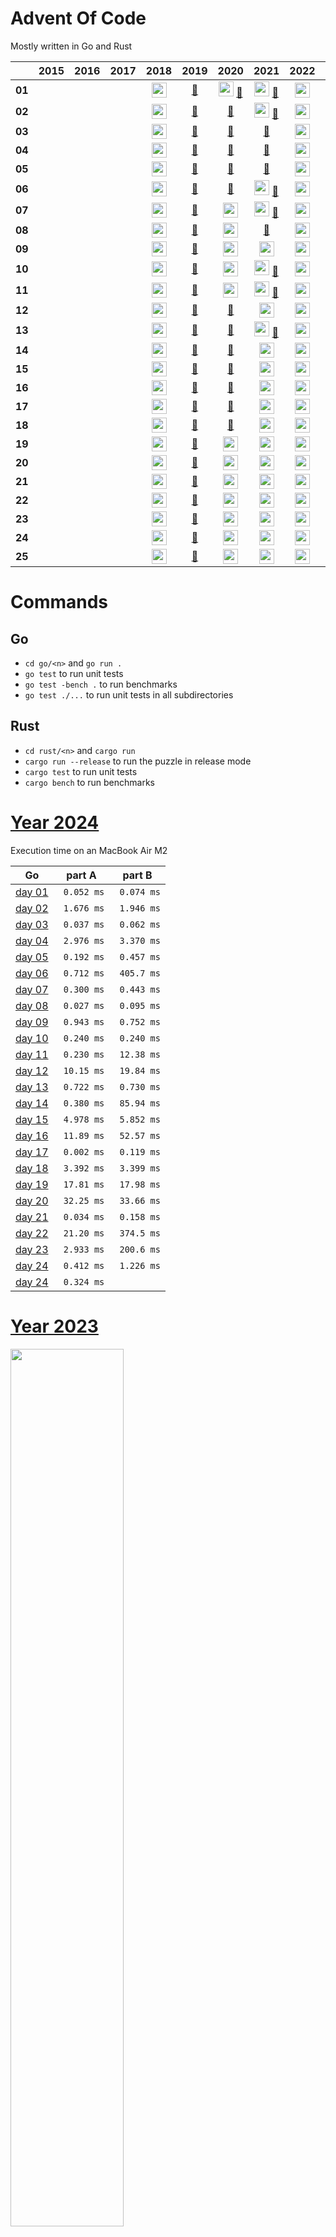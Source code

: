 # Advent Of Code

Mostly written in Go and Rust

|        | 2015 | 2016 | 2017 | 2018 | 2019 |                                               2020                                               | 2021 | 2022 | 2023 |            2024             |
|------  |:----:|:----:|:----:|:----:|:----:|:------------------------------------------------------------------------------------------------:|:----:|:----:|:----:|:---------------------------:|
| **01** | | | | [<img src="assets/golang.png" width="24px"/>](./go/2018/01/day01.go) | [:crab:](./rust/2019/day01) | [<img src="assets/golang.png" width="24px"/>](./go/2020/01/day01.go) [:crab:](./rust/2020/day01) | [<img src="assets/golang.png" width="24px"/>](./go/2021/01/day01.go) [:crab:](./rust/2021/day01) | [<img src="assets/golang.png" width="24px"/>](./go/2022/01/day01.go) | [<img src="assets/golang.png" width="24px"/>](./go/2023/01/day01.go) | [<img src="assets/golang.png" width="24px"/>](./go/2024/01/day01.go) |
| **02** | | | | [<img src="assets/golang.png" width="24px"/>](./go/2018/02/day02.go) | [:crab:](./rust/2019/day02) |                                      [:crab:](./rust/2020/day02)                                 | [<img src="assets/golang.png" width="24px"/>](./go/2021/01/day02.go) [:crab:](./rust/2021/day02) | [<img src="assets/golang.png" width="24px"/>](./go/2022/02/day02.go) | [<img src="assets/golang.png" width="24px"/>](./go/2023/02/day02.go) | [<img src="assets/golang.png" width="24px"/>](./go/2024/02/day02.go) |
| **03** | | | | [<img src="assets/golang.png" width="24px"/>](./go/2018/03/day03.go) | [:crab:](./rust/2019/day03) |                                   [:crab:](./rust/2020/day03)                                    |                             [:crab:](./rust/2021/day03) | [<img src="assets/golang.png" width="24px"/>](./go/2022/03/day03.go) | [<img src="assets/golang.png" width="24px"/>](./go/2023/03/day03.go) | [<img src="assets/golang.png" width="24px"/>](./go/2024/03/day03.go) |
| **04** | | | | [<img src="assets/golang.png" width="24px"/>](./go/2018/04/day04.go) | [:crab:](./rust/2019/day04) |                                   [:crab:](./rust/2020/day04)                                    |                             [:crab:](./rust/2021/day04) | [<img src="assets/golang.png" width="24px"/>](./go/2022/04/day04.go) | [<img src="assets/golang.png" width="24px"/>](./go/2023/04/day04.go) | [<img src="assets/golang.png" width="24px"/>](./go/2024/04/day04.go) |
| **05** | | | | [<img src="assets/golang.png" width="24px"/>](./go/2018/05/day05.go) | [:crab:](./rust/2019/day05) |                                   [:crab:](./rust/2020/day05)                                    |                             [:crab:](./rust/2021/day05) | [<img src="assets/golang.png" width="24px"/>](./go/2022/05/day05.go) | [<img src="assets/golang.png" width="24px"/>](./go/2023/05/day05.go) | [<img src="assets/golang.png" width="24px"/>](./go/2024/05/day05.go) |
| **06** | | | | [<img src="assets/golang.png" width="24px"/>](./go/2018/06/day06.go) | [:crab:](./rust/2019/day06) |                                   [:crab:](./rust/2020/day06)                                    | [<img src="assets/golang.png" width="24px"/>](./go/2021/06/day06.go) [:crab:](./rust/2021/day06) | [<img src="assets/golang.png" width="24px"/>](./go/2022/06/day06.go) | [<img src="assets/golang.png" width="24px"/>](./go/2023/06/day06.go) | [<img src="assets/golang.png" width="24px"/>](./go/2024/06/day06.go) |
| **07** | | | | [<img src="assets/golang.png" width="24px"/>](./go/2018/07/day07.go) | [:crab:](./rust/2019/day07) |               [<img src="assets/golang.png" width="24px"/>](./go/2020/07/day07.go)               | [<img src="assets/golang.png" width="24px"/>](./go/2021/07/day07.go) [:crab:](./rust/2021/day07) | [<img src="assets/golang.png" width="24px"/>](./go/2022/07/day07.go) | [<img src="assets/golang.png" width="24px"/>](./go/2023/07/day07.go) | [<img src="assets/golang.png" width="24px"/>](./go/2024/07/day07.go) |
| **08** | | | | [<img src="assets/golang.png" width="24px"/>](./go/2018/08/day08.go) | [:crab:](./rust/2019/day08) |               [<img src="assets/golang.png" width="24px"/>](./go/2020/08/day08.go)               |                             [:crab:](./rust/2021/day08) | [<img src="assets/golang.png" width="24px"/>](./go/2022/08/day08.go) | [<img src="assets/golang.png" width="24px"/>](./go/2023/08/day08.go) | [<img src="assets/golang.png" width="24px"/>](./go/2024/08/day08.go) |
| **09** | | | | [<img src="assets/golang.png" width="24px"/>](./go/2018/09/day09.go) | [:crab:](./rust/2019/day09) |               [<img src="assets/golang.png" width="24px"/>](./go/2020/09/day09.go)               | [<img src="assets/golang.png" width="24px"/>](./go/2021/09/day09.go)                             | [<img src="assets/golang.png" width="24px"/>](./go/2022/09/day09.go) | [<img src="assets/golang.png" width="24px"/>](./go/2023/09/day09.go) | [<img src="assets/golang.png" width="24px"/>](./go/2024/09/day09.go) |
| **10** | | | | [<img src="assets/golang.png" width="24px"/>](./go/2018/10/day10.go) | [:crab:](./rust/2019/day10) |               [<img src="assets/golang.png" width="24px"/>](./go/2020/10/day10.go)               | [<img src="assets/golang.png" width="24px"/>](./go/2021/10/day10.go) [:crab:](./rust/2021/day10) | [<img src="assets/golang.png" width="24px"/>](./go/2022/10/day10.go) | [<img src="assets/golang.png" width="24px"/>](./go/2023/10/day10.go) | [<img src="assets/golang.png" width="24px"/>](./go/2024/10/day10.go) |
| **11** | | | | [<img src="assets/golang.png" width="24px"/>](./go/2018/11/day11.go) | [:crab:](./rust/2019/day11) |               [<img src="assets/golang.png" width="24px"/>](./go/2020/11/day11.go)               | [<img src="assets/golang.png" width="24px"/>](./go/2021/11/day11.go) [:crab:](./rust/2021/day11) | [<img src="assets/golang.png" width="24px"/>](./go/2022/11/day11.go) | [<img src="assets/golang.png" width="24px"/>](./go/2023/11/day11.go) | [<img src="assets/golang.png" width="24px"/>](./go/2024/11/day11.go) |
| **12** | | | | [<img src="assets/golang.png" width="24px"/>](./go/2018/12/day12.go) | [:crab:](./rust/2019/day12) |                                   [:crab:](./rust/2020/day12)                                    | [<img src="assets/golang.png" width="24px"/>](./go/2021/12/day12.go)                           | [<img src="assets/golang.png" width="24px"/>](./go/2022/12/day12.go) | [<img src="assets/golang.png" width="24px"/>](./go/2023/12/day12.go) | [<img src="assets/golang.png" width="24px"/>](./go/2024/12/day12.go) | 
| **13** | | | | [<img src="assets/golang.png" width="24px"/>](./go/2018/13/day13.go) | [:crab:](./rust/2019/day13) |                                   [:crab:](./rust/2020/day13)                                    | [<img src="assets/golang.png" width="24px"/>](./go/2021/13/day13.go) [:crab:](./rust/2021/day13) | [<img src="assets/golang.png" width="24px"/>](./go/2022/13/day13.go) | [<img src="assets/golang.png" width="24px"/>](./go/2023/13/day13.go) | [<img src="assets/golang.png" width="24px"/>](./go/2024/13/day13.go) | 
| **14** | | | | [<img src="assets/golang.png" width="24px"/>](./go/2018/14/day14.go) | [:crab:](./rust/2019/day14) |                                   [:crab:](./rust/2020/day14)                                    | [<img src="assets/golang.png" width="24px"/>](./go/2021/14/day14.go)                             | [<img src="assets/golang.png" width="24px"/>](./go/2022/14/day14.go) | [<img src="assets/golang.png" width="24px"/>](./go/2023/14/day14.go) | [<img src="assets/golang.png" width="24px"/>](./go/2024/14/day14.go) |
| **15** | | | | [<img src="assets/golang.png" width="24px"/>](./go/2018/15/day15.go) | [:crab:](./rust/2019/day15) |                                   [:crab:](./rust/2020/day15)                                    | [<img src="assets/golang.png" width="24px"/>](./go/2021/15/day15.go)                             | [<img src="assets/golang.png" width="24px"/>](./go/2022/15/day15.go) | [<img src="assets/golang.png" width="24px"/>](./go/2023/15/day15.go) | [<img src="assets/golang.png" width="24px"/>](./go/2024/15/day15.go) |
| **16** | | | | [<img src="assets/golang.png" width="24px"/>](./go/2018/16/day16.go) | [:crab:](./rust/2019/day16) |                                   [:crab:](./rust/2020/day16)                                    | [<img src="assets/golang.png" width="24px"/>](./go/2021/16/day16.go)                             | [<img src="assets/golang.png" width="24px"/>](./go/2022/16/day16.go) | [<img src="assets/golang.png" width="24px"/>](./go/2023/16/day16.go) | [<img src="assets/golang.png" width="24px"/>](./go/2024/16/day16.go) |
| **17** | | | | [<img src="assets/golang.png" width="24px"/>](./go/2018/17/day17.go) | [:crab:](./rust/2019/day17) |                                   [:crab:](./rust/2020/day17)                                    | [<img src="assets/golang.png" width="24px"/>](./go/2021/17/day17.go)                             | [<img src="assets/golang.png" width="24px"/>](./go/2022/17/day17.go) | [<img src="assets/golang.png" width="24px"/>](./go/2023/17/day17.go) | [<img src="assets/golang.png" width="24px"/>](./go/2024/17/day17.go) |
| **18** | | | | [<img src="assets/golang.png" width="24px"/>](./go/2018/18/day18.go) | [:crab:](./rust/2019/day18) |                                   [:crab:](./rust/2020/day18)                                    | [<img src="assets/golang.png" width="24px"/>](./go/2021/18/day18.go)                             | [<img src="assets/golang.png" width="24px"/>](./go/2022/18/day18.go) | [<img src="assets/golang.png" width="24px"/>](./go/2023/18/day18.go) | [<img src="assets/golang.png" width="24px"/>](./go/2024/18/day18.go) |
| **19** | | | | [<img src="assets/golang.png" width="24px"/>](./go/2018/19/day19.go) | [:crab:](./rust/2019/day19) |               [<img src="assets/golang.png" width="24px"/>](./go/2020/19/day19.go)               | [<img src="assets/golang.png" width="24px"/>](./go/2021/19/day19.go)                             | [<img src="assets/golang.png" width="24px"/>](./go/2022/19/day19.go) | [<img src="assets/golang.png" width="24px"/>](./go/2023/19/day19.go) | [<img src="assets/golang.png" width="24px"/>](./go/2024/19/day19.go) |
| **20** | | | | [<img src="assets/golang.png" width="24px"/>](./go/2018/20/day20.go) | [:crab:](./rust/2019/day20) |               [<img src="assets/golang.png" width="24px"/>](./go/2020/20/day20.go)               | [<img src="assets/golang.png" width="24px"/>](./go/2021/20/day20.go)                             | [<img src="assets/golang.png" width="24px"/>](./go/2022/20/day20.go) | [<img src="assets/golang.png" width="24px"/>](./go/2023/20/day20.go) | [<img src="assets/golang.png" width="24px"/>](./go/2024/20/day20.go) |
| **21** | | | | [<img src="assets/golang.png" width="24px"/>](./go/2018/21/day21.go) | [:crab:](./rust/2019/day21) |               [<img src="assets/golang.png" width="24px"/>](./go/2020/21/day21.go)               | [<img src="assets/golang.png" width="24px"/>](./go/2021/21/day21.go)                             | [<img src="assets/golang.png" width="24px"/>](./go/2022/21/day21.go) | [<img src="assets/golang.png" width="24px"/>](./go/2023/21/day21.go) | [<img src="assets/golang.png" width="24px"/>](./go/2024/21/day21.go) |
| **22** | | | | [<img src="assets/golang.png" width="24px"/>](./go/2018/22/day22.go) | [:crab:](./rust/2019/day22) |               [<img src="assets/golang.png" width="24px"/>](./go/2020/22/day22.go)               | [<img src="assets/golang.png" width="24px"/>](./go/2021/22/day22.go)                             | [<img src="assets/golang.png" width="24px"/>](./go/2022/22/day22.go) | [<img src="assets/golang.png" width="24px"/>](./go/2023/22/day22.go) | [<img src="assets/golang.png" width="24px"/>](./go/2024/22/day22.go) |
| **23** | | | | [<img src="assets/golang.png" width="24px"/>](./go/2018/23/day23.go) | [:crab:](./rust/2019/day23) |               [<img src="assets/golang.png" width="24px"/>](./go/2020/23/day23.go)               | [<img src="assets/golang.png" width="24px"/>](./go/2021/23/day23.go)                             | [<img src="assets/golang.png" width="24px"/>](./go/2022/23/day23.go) | [<img src="assets/golang.png" width="24px"/>](./go/2023/23/day23.go) | [<img src="assets/golang.png" width="24px"/>](./go/2024/23/day23.go) |
| **24** | | | | [<img src="assets/golang.png" width="24px"/>](./go/2018/24/day24.go) | [:crab:](./rust/2019/day24) |               [<img src="assets/golang.png" width="24px"/>](./go/2020/24/day24.go)               | [<img src="assets/golang.png" width="24px"/>](./go/2021/24/day24.go)                             | [<img src="assets/golang.png" width="24px"/>](./go/2022/24/day24.go) | [<img src="assets/golang.png" width="24px"/>](./go/2023/24/day24.go) | [<img src="assets/golang.png" width="24px"/>](./go/2024/24/day24.go) |
| **25** | | | | [<img src="assets/golang.png" width="24px"/>](./go/2018/25/day25.go) | [:crab:](./rust/2019/day25) |               [<img src="assets/golang.png" width="24px"/>](./go/2020/25/day25.go)               | [<img src="assets/golang.png" width="24px"/>](./go/2021/25/day25.go)                             | [<img src="assets/golang.png" width="24px"/>](./go/2022/25/day25.go) | [<img src="assets/golang.png" width="24px"/>](./go/2023/25/day25.go) | [<img src="assets/golang.png" width="24px"/>](./go/2024/25/day25.go) |

# Commands

## Go

- `cd go/<n>` and `go run .`
- `go test` to run unit tests
- `go test -bench .` to run benchmarks
- `go test ./...` to run unit tests in all subdirectories

## Rust

- `cd rust/<n>` and `cargo run`
- `cargo run --release` to run the puzzle in release mode
- `cargo test` to run unit tests
- `cargo bench` to run benchmarks

# [Year 2024](README-2024.md)

Execution time on an MacBook Air M2

| Go                              | part A      | part B      |
|---------------------------------|-------------|-------------|
| [day 01](./go/2024/01/day01.go) | ` 0.052 ms` | ` 0.074 ms` |
| [day 02](./go/2024/02/day02.go) | ` 1.676 ms` | ` 1.946 ms` |
| [day 03](./go/2024/03/day03.go) | ` 0.037 ms` | ` 0.062 ms` |
| [day 04](./go/2024/04/day04.go) | ` 2.976 ms` | ` 3.370 ms` |
| [day 05](./go/2024/05/day05.go) | ` 0.192 ms` | ` 0.457 ms` |
| [day 06](./go/2024/06/day06.go) | ` 0.712 ms` | ` 405.7 ms` |
| [day 07](./go/2024/07/day07.go) | ` 0.300 ms` | ` 0.443 ms` |
| [day 08](./go/2024/08/day08.go) | ` 0.027 ms` | ` 0.095 ms` |
| [day 09](./go/2024/09/day09.go) | ` 0.943 ms` | ` 0.752 ms` |
| [day 10](./go/2024/10/day10.go) | ` 0.240 ms` | ` 0.240 ms` |
| [day 11](./go/2024/11/day11.go) | ` 0.230 ms` | ` 12.38 ms` |
| [day 12](./go/2024/12/day12.go) | ` 10.15 ms` | ` 19.84 ms` |
| [day 13](./go/2024/13/day13.go) | ` 0.722 ms` | ` 0.730 ms` |
| [day 14](./go/2024/14/day14.go) | ` 0.380 ms` | ` 85.94 ms` |
| [day 15](./go/2024/15/day15.go) | ` 4.978 ms` | ` 5.852 ms` |
| [day 16](./go/2024/16/day16.go) | ` 11.89 ms` | ` 52.57 ms` |
| [day 17](./go/2024/17/day17.go) | ` 0.002 ms` | ` 0.119 ms` |
| [day 18](./go/2024/18/day18.go) | ` 3.392 ms` | ` 3.399 ms` |
| [day 19](./go/2024/19/day19.go) | ` 17.81 ms` | ` 17.98 ms` |
| [day 20](./go/2024/20/day20.go) | ` 32.25 ms` | ` 33.66 ms` |
| [day 21](./go/2024/21/day21.go) | ` 0.034 ms` | ` 0.158 ms` |
| [day 22](./go/2024/22/day22.go) | ` 21.20 ms` | ` 374.5 ms` |
| [day 23](./go/2024/23/day23.go) | ` 2.933 ms` | ` 200.6 ms` |
| [day 24](./go/2024/24/day24.go) | ` 0.412 ms` | ` 1.226 ms` |
| [day 24](./go/2024/25/day25.go) | ` 0.324 ms` |             |


# [Year 2023](README-2023.md)

<a href="https://adventofcode.com"><img src="assets/calendar_2023.png" width="60%" /></a>

## Comments: [Here](README-2023.md)

Execution time on an MacBook Air M2

| Go                              | part A      | part B      |
|---------------------------------|-------------|-------------|
| [day 01](./go/2023/01/day01.go) | ` 0.056 ms` | ` 0.045 ms` |
| [day 02](./go/2023/02/day02.go) | ` 0.096 ms` | ` 0.096 ms` |
| [day 03](./go/2023/03/day03.go) | ` 1.800 ms` | ` 2.200 ms` |
| [day 04](./go/2023/04/day04.go) | ` 0.169 ms` | ` 0.173 ms` |
| [day 05](./go/2023/05/day05.go) | ` 0.214 ms` | ` 0.253 ms` |
| [day 06](./go/2023/06/day06.go) | ` 0.000 ms` | ` 25.10 ms` |
| [day 07](./go/2023/07/day07.go) | ` 0.539 ms` | ` 0.531 ms` |
| [day 08](./go/2023/08/day08.go) | ` 0.288 ms` | ` 1.700 ms` |
| [day 09](./go/2023/09/day09.go) | ` 0.172 ms` | ` 0.172 ms` |
| [day 10](./go/2023/10/day10.go) | ` 0.924 ms` | ` 1.400 ms` |
| [day 11](./go/2023/11/day11.go) | ` 0.136 ms` | ` 0.136 ms` |
| [day 12](./go/2023/12/day12.go) | ` 16.90 ms` | ` 30.60 ms` |
| [day 13](./go/2023/13/day13.go) | ` 0.144 ms` | ` 1.210 ms` |
| [day 14](./go/2023/14/day14.go) | ` 0.049 ms` | ` 44.00 ms` |
| [day 15](./go/2023/15/day15.go) | ` 0.076 ms` | ` 0.158 ms` |
| [day 16](./go/2023/16/day16.go) | ` 1.250 ms` | ` 353.0 ms` |
| [day 17](./go/2023/17/day17.go) | ` 8.100 ms` | ` 181.0 ms` |
| [day 18](./go/2023/18/day18.go) | ` 0.017 ms` | ` 0.018 ms` |
| [day 19](./go/2023/19/day19.go) | ` 0.280 ms` | ` 0.657 ms` |
| [day 20](./go/2023/20/day20.go) | ` 2.500 ms` | ` 10.30 ms` |
| [day 21](./go/2023/21/day21.go) | ` 8200  ms` | ` 2480  ms` |
| [day 22](./go/2023/22/day22.go) | ` 6700  ms` | ` 6.700 ms` |
| [day 23](./go/2023/23/day23.go) | ` 4.100 ms` | ` 1120  ms` |
| [day 24](./go/2023/24/day24.go) | ` 2.500 ms` | ` 37.00 ms` |
| [day 25](./go/2023/25/day25.go) | graphviz    |             |

# [Year 2022](README-2022.md)

<a href="https://adventofcode.com"><img src="assets/calendar_2022.png" width="60%" /></a>

## Comments: [Here](README-2022.md)

Execution time on an MacBook Air M2

| Go                              | part A         | part B      |
|---------------------------------|----------------|-------------|
| [day 01](./go/2022/01/day01.go) | ` 0.092 ms`    | ` 0.098 ms` |
| [day 02](./go/2022/02/day02.go) | ` 0.038 ms`    | ` 0.038 ms` |
| [day 03](./go/2022/03/day03.go) | ` 0.009 ms`    | ` 0.013 ms` |
| [day 04](./go/2022/04/day04.go) | ` 0.127 ms`    | ` 0.122 ms` |
| [day 05](./go/2022/05/day05.go) | ` 0.024 ms`    | ` 0.022 ms` |
| [day 06](./go/2022/06/day06.go) | ` 0.002 ms`    | ` 0.014 ms` |
| [day 07](./go/2022/07/day07.go) | ` 0.228 ms`    | ` 0.238 ms` |
| [day 08](./go/2022/08/day08.go) | ` 0.156 ms`    | ` 0.236 ms` |
| [day 09](./go/2022/09/day09.go) | ` 1.075 ms`    | ` 1.151 ms` |
| [day 10](./go/2022/10/day10.go) | ` 0.033 ms`    | ` 0.039 ms` |
| [day 11](./go/2022/11/day11.go) | ` 0.007 ms`    | ` 3.742 ms` |
| [day 12](./go/2022/12/day12.go) | ` 3.200 ms`    | ` 3.490 ms` |
| [day 13](./go/2022/13/day13.go) | ` 0.428 ms`    | ` 0.543 ms` |
| [day 14](./go/2022/14/day14.go) | ` 1.295 ms`    | ` 50.13 ms` |
| [day 15](./go/2022/15/day15.go) | ` 0.057 ms`    | ` 195.0 ms` |
| [day 16](./go/2022/16/day16.go) | ` 161.7 ms`    | ` 786.8 ms` |
| [day 17](./go/2022/17/day17.go) | ` 7.463 ms`    | ` 931.7 ms` |
| [day 18](./go/2022/18/day18.go) | ` 1.436 ms`    | ` 6.030 ms` |
| [day 19](./go/2022/19/day19.go) | ` 66.49 ms`    | ` 11.19 ms` |
| [day 20](./go/2022/20/day20.go) | ` 57.38 ms`    | ` 738.6 ms` |
| [day 21](./go/2022/21/day21.go) | ` 0.517 ms`    | ` 0.794 ms` |
| [day 22](./go/2022/22/day22.go) | ` 2.065 ms`    | ` 1.681 ms` |
| [day 23](./go/2022/23/day23.go) | ` 13.67 ms`    | ` 1024  ms` |
| [day 24](./go/2022/24/day24.go) | ` 21.77 ms`    | ` 88.03 ms` |
| [day 25](./go/2022/25/day25.go) | ` 0.029 ms`    |             |

# [Year 2021](README-2021.md)

<a href="https://adventofcode.com"><img src="assets/calendar_2021.png" width="60%" /></a>

## Comments: [Here](README-2021.md)

Execution time on an old Mac Pro (Late 2013), 3,7 GHz Quad-Core Intel Xeon E5

| Rust                        | part A      | part B      | Go                                         | part A      | part B      |
|:----------------------------|:------------|:------------|--------------------------------------------|-------------|-------------|
| [day 01](./rust/2021/day01) | ` 0.089 ms` | ` 0.067 ms` | [day 01](./go/2021/01/day01.go)            | ` 0.047 ms` | ` 0.048 ms` |
| [day 02](./rust/2021/day02) | ` 0.092 ms` | ` 0.063 ms` | [day 02](./go/2021/02/day02.go)            | ` 0.102 ms` | ` 0.103 ms` |
| [day 03](./rust/2021/day03) | ` 0.157 ms` | ` 0.084 ms` |                                            |             |             |
| [day 04](./rust/2021/day04) | ` 1.048 ms` | ` 0.841 ms` |                                            |             |             |
| [day 05](./rust/2021/day05) | ` 45.94 ms` | ` 46.03 ms` |                                            |             |             |
| [day 06](./rust/2021/day06) | ` 0.010 ms` | ` 0.008 ms` | [day 06](./go/2021/06/day06.go)            | ` 0.007 ms` | ` 0.008 ms` |
| [day 07](./rust/2021/day07) | ` 0.274 ms` | ` 0.795 ms` | [day 07](./go/2021/07/day07.go)            | ` 1.711 ms` | ` 2.841 ms` |
| [day 08](./rust/2021/day08) | ` 0.198 ms` | ` 1.786 ms` |                                            |             |             |
|                             |             |             | [day 09](./go/2021/09_simplified/day09.go) | ` 0.146 ms` | ` 0.670 ms` |
| [day 10](./rust/2021/day10) | ` 0.137 ms` | ` 0.134 ms` | [day 10](./go/2021/10/day10.go)            | ` 0.158 ms` | ` 0.160 ms` |
| [day 11](./rust/2021/day11) | ` 0.186 ms` | ` 0.420 ms` | [day 11](./go/2021/11/day11.go)            | ` 0.152 ms` | ` 0.432 ms` |
|                             |             |             | [day 12](./go/2021/12/day12.go)            | ` 0.161 ms` | ` 3.944 ms` |
| [day 13](./rust/2021/day13) | ` 0.156 ms` | ` 0.118 ms` | [day 13](./go/2021/13/day13.go)            | ` 0.441 ms` | ` 0.706 ms` |
|                             |             |             | [day 14](./go/2021/14/day14.go)            | ` 0.023 ms` | ` 0.052 ms` |
|                             |             |             | [day 15](./go/2021/15/day15.go)            | ` 9.858 ms` | ` 342.6 ms` |
|                             |             |             | [day 16](./go/2021/16/day16.go)            | ` 0.052 ms` | ` 0.049 ms` |
|                             |             |             | [day 17](./go/2021/17/day17.go)            | ` 0.133 ms` | ` 0.424 ms` |
|                             |             |             | [day 18](./go/2021/18/day18.go)            | ` 1.685 ms` | ` 25.18 ms` |
|                             |             |             | [day 19](./go/2021/19/day19.go)            | ` 20.20 ms` | ` 20.88 ms` |
|                             |             |             | [day 20](./go/2021/20/day20.go)            | ` 9.035 ms` | ` 491.5 ms` |
|                             |             |             | [day 21](./go/2021/21/day21.go)            | ` 0.002 ms` | ` 137.1 ms` |
|                             |             |             | [day 22](./go/2021/22/day22.go)            | ` 2.237 ms` | ` 56.16 ms` |
|                             |             |             | [day 23](./go/2021/23/day23.go)            | ` 7.806 ms` | ` 76.21 ms` |
|                             |             |             | [day 24](./go/2021/24/day24.go)            | ` 660.4 ms` | ` 0.003 ms` |
|                             |             |             | [day 25](./go/2021/25/day25.go)            | ` 98.00 ms` | ` 0.003 ms` |

# [Year 2020](README-2020.md)

<a href="https://adventofcode.com"><img src="assets/calendar_2020.png" width="60%" /></a>

## Comments: [Here](README-2020.md)

Execution time on an old Mac Pro (Late 2013), 3,7 GHz Quad-Core Intel Xeon E5

| Rust                        | part A      | part B      | Go                              | part A       | part B      |
|:----------------------------|:------------|:------------|---------------------------------|--------------|-------------|
| [day 01](./rust/2020/day01) | ` 0.034 ms` | ` 9.541 ms` | [day 01](./go/2020/01/day01.go) | ` 0.049 ms`  | ` 5.399 ms` |
| [day 02](./rust/2020/day02) | ` 0.331 ms` | ` 0.266 ms` |                                 |              |             |
| [day 03](./rust/2020/day03) | ` 0.199 ms` | ` 1.040 ms` |                                 |              |             |
| [day 04](./rust/2020/day04) | ` 0.712 ms` | ` 0.750 ms` |                                 |              |             |
| [day 05](./rust/2020/day05) | ` 0.036 ms` | ` 0.036 ms` |                                 |              |             |
| [day 06](./rust/2020/day06) | ` 0.114 ms` | ` 0.100 ms` |                                 |              |             |
|                             |             |             | [day 07](./go/2020/07/day07.go) | ` 6.542 ms`  | ` 0.934 ms` |
|                             |             |             | [day 08](./go/2020/08/day08.go) | ` 0.188 ms`  | ` 2.751 ms` |
|                             |             |             | [day 09](./go/2020/09/day09.go) | ` 0.087 ms`  | ` 0.279 ms` |
|                             |             |             | [day 10](./go/2020/10/day10.go) | ` 0.027 ms`  | ` 0.016 ms` |
| [day 11](./rust/2020/day11) | ` 22.47 ms` | ` 52.57 ms` |                                 |              |             |
| [day 12](./rust/2020/day12) | ` 0.102 ms` | ` 0.093 ms` |                                 |              |             |
| [day 13](./rust/2020/day13) | ` 0.016 ms` | ` 0.007 ms` |                                 |              |             |
| [day 14](./rust/2020/day14) | ` 0.340 ms` | ` 51.97 ms` |                                 |              |             |
| [day 15](./rust/2020/day15) | ` 0.096 ms` | ` 1798. ms` |                                 |              |             |
| [day 16](./rust/2020/day16) | ` 0.464 ms` | ` 0.706 ms` |                                 |              |             |
| [day 17](./rust/2020/day17) | ` 17.52 ms` | ` 768.0 ms` |                                 |              |             |
| [day 18](./rust/2020/day18) | ` 4.187 ms` | ` 4.134 ms` |                                 |              |             |
|                             |             |             | [day 19](./go/2020/19/day19.go) | ` 4.766 ms`  | ` 9.456 ms` |
|                             |             |             | [day 20](./go/2020/20/day20.go) | ` 36.66 ms`  | ` 44.65 ms` |
|                             |             |             | [day 21](./go/2020/21/day21.go) | ` 0.802 ms`  | ` 0.718 ms` |
|                             |             |             | [day 22](./go/2020/22/day22.go) | ` 0.008 ms`  | ` 173.1 ms` |
|                             |             |             | [day 23](./go/2020/23/day23.go) | ` 0.003 ms`  | ` 1986  ms` |
|                             |             |             | [day 24](./go/2020/24/day24.go) | ` 1.120 ms`  | ` 164.1 ms` |
|                             |             |             | [day 25](./go/2020/25/day25.go) | ` 164.4 ms`  |             |

# Year 2019
| Rust                              | part A      | part B      |
|---------------------------------|-------------|-------------|
| [day 01](./rust/2019/day01)  |||
| [day 02](./rust/2019/day02) |||
| [day 03](./rust/2019/day03) |||
| [day 04](./rust/2019/day04) |||
| [day 05](./rust/2019/day05) |||
| [day 06](./rust/2019/day06) |||
| [day 07](./rust/2019/day07) |||
| [day 08](./rust/2019/day08) |||
| [day 09](./rust/2019/day09) |||
| [day 10](./rust/2019/day10) |||
| [day 11](./rust/2019/day11) |||
| [day 12](./rust/2019/day12) |||
| [day 13](./rust/2019/day13) |||
| [day 14](./rust/2019/day14) |||
| [day 15](./rust/2019/day15) |||
| [day 16](./rust/2019/day16) |||
| [day 17](./rust/2019/day17) |||
| [day 18](./rust/2019/day18) |||
| [day 19](./rust/2019/day19) |||
| [day 20](./rust/2019/day20) |||
| [day 21](./rust/2019/day21) |||
| [day 22](./rust/2019/day22) |||
| [day 23](./rust/2019/day23) |||
| [day 24](./rust/2019/day24) |||
| [day 25](./rust/2019/day25) |||

# Year 2018
| Rust                              | part A      | part B      |
|---------------------------------|-------------|-------------|
| [day 01](./go/2018/01/day01.go) |||
| [day 02](./go/2018/02/day02.go) |||
| [day 03](./go/2018/03/day03.go) |||
| [day 04](./go/2018/04/day04.go) |||
| [day 05](./go/2018/05/day05.go) |||
| [day 06](./go/2018/06/day06.go) |||
| [day 07](./go/2018/07/day07.go) |||
| [day 08](./go/2018/08/day08.go) |||
| [day 09](./go/2018/09/day09.go) |||
| [day 10](./go/2018/10/day10.go) |||
| [day 11](./go/2018/11/day11.go) |||
| [day 12](./go/2018/12/day12.go) |||
| [day 13](./go/2018/13/day13.go) |||
| [day 14](./go/2018/14/day14.go) |||
| [day 15](./go/2018/15/day15.go) |||
| [day 16](./go/2018/16/day16.go) |||
| [day 17](./go/2018/17/day17.go) |||
| [day 18](./go/2018/18/day18.go) |||
| [day 19](./go/2018/19/day19.go) |||
| [day 20](./go/2018/20/day20.go) |||
| [day 21](./go/2018/21/day21.go) |||
| [day 22](./go/2018/22/day22.go) |||
| [day 23](./go/2018/23/day23.go) |||
| [day 24](./go/2018/24/day24.go) |||
| [day 25](./go/2018/25/day25.go) |||

